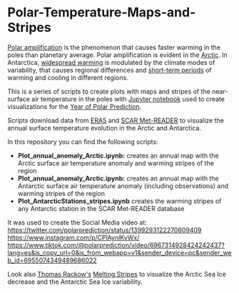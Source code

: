 # Polar-Temperature-Maps-and-Stripes
[Polar amplification](https://en.wikipedia.org/wiki/Polar_amplification) is the phenomenon that causes faster warming in the poles than planetary average. Polar amplification is evident in the [Arctic](https://tc.copernicus.org/articles/3/11/2009/). In Antarctica, [widespread warming](https://journals.ametsoc.org/view/journals/clim/32/20/jcli-d-18-0565.1.xml) is modulated by the climate modes of variability, that causes regional differences and [short-term periods](https://www.cambridge.org/core/journals/antarctic-science/article/how-robust-are-the-temperature-trends-on-the-antarctic-peninsula/50EDA910D7FF017077DC710FD1FCEA35) of warming and cooling in different regions.

This is a series of scripts to create plots with maps and stripes of the near-surface air temperature in the poles with [Jupyter notebook](https://jupyter.org/) used to create visualizations for the [Year of Polar Prediction](https://www.polarprediction.net/).

Scripts download data from [ERA5](https://www.ecmwf.int/en/forecasts/datasets/reanalysis-datasets/era5) and [SCAR Met-READER](https://legacy.bas.ac.uk/met/READER/data.html) to visualize the annual surface temperature evolution in the Arctic and Antarctica.

In this repository you can find the following scripts:
* **Plot_annual_anomaly_Arctic.ipynb:** creates an annual map with the Arctic surface air temperature anomaly and warming stripes of the region
* **Plot_annual_anomaly_Arctic.ipynb:** creates an annual map with the Antarctic surface air temperature anomaly (including observations) and warming stripes of the region
* **Plot_AntarcticStations_stripes.ipynb** creates the warming stripes of any Antarctic station in the SCAR Met-READER database

It was used to create the Social Media video at:
https://twitter.com/polarprediction/status/1399293122270609409
https://www.instagram.com/p/CPlAynlKvWx/
https://www.tiktok.com/@polarprediction/video/6967314928424242437?lang=es&is_copy_url=0&is_from_webapp=v1&sender_device=pc&sender_web_id=6955074349489686022


Look also [Thomas Rackow's](https://github.com/trackow) [Melting Stripes](https://github.com/trackow/warmingstripes#readme) to visualize the Arctic Sea Ice decrease and the Antarctic Sea Ice variability.
